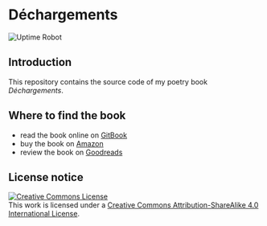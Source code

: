 # Déchargements

![Uptime Robot](https://img.shields.io/uptimerobot/status/m788022211-bc7d96ffa6284da06bb26313)

## Introduction

This repository contains the source code of my poetry book *Déchargements*.

## Where to find the book

* read the book online on [GitBook](https://dechargements.reale.info/)
* buy the book on [Amazon](https://www.amazon.com/dp/B07HSJW75G)
* review the book on [Goodreads](https://www.goodreads.com/book/show/42182210-d-chargements)

## License notice

<a rel="license" href="http://creativecommons.org/licenses/by-sa/4.0/"><img alt="Creative Commons License" style="border-width:0" src="https://i.creativecommons.org/l/by-sa/4.0/88x31.png" /></a><br />This work is licensed under a <a rel="license" href="http://creativecommons.org/licenses/by-sa/4.0/">Creative Commons Attribution-ShareAlike 4.0 International License</a>.
